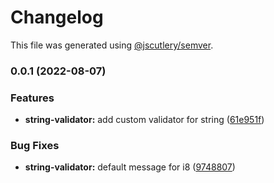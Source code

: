 # Changelog

This file was generated using [@jscutlery/semver](https://github.com/jscutlery/semver).

### 0.0.1 (2022-08-07)


### Features

* **string-validator:** add custom validator for string ([61e951f](https://github.com/UNDERCOVERj/zod-plugins/commit/61e951f6af209c8f7b7a3101871dc1572e899950))


### Bug Fixes

* **string-validator:** default message for i8 ([9748807](https://github.com/UNDERCOVERj/zod-plugins/commit/9748807c420d447b5abfa572428dd09b2cabb400))
